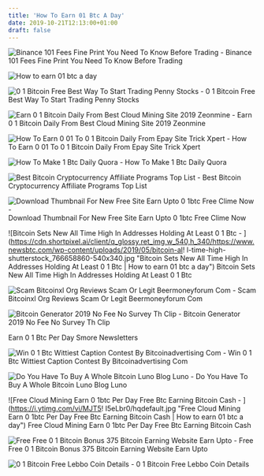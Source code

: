 ```yaml
---
title: 'How To Earn 01 Btc A Day'
date: 2019-10-21T12:13:00+01:00
draft: false
---
```


![Binance 101 Fees Fine Print You Need To Know Before Trading - ](https://img.gadgethacks.com/img/89/63/63651957049872/0/binance-101-fees-fine-print-you-need-know-before-trading-bitcoins-other-cryptocurrencies.w1456.jpg "Binance 101 Fees Fine Print You Need To Know Before Trading | How to earn 01 btc a day") Binance 101 Fees Fine Print You Need To Know Before Trading

![How to earn 01 btc a day](https://img.gadgethacks.com/img/89/63/63651957049872/0/binance-101-fees-fine-print-you-need-know-before-trading-bitcoins-other-cryptocurrencies.w1456.jpg "How to earn 01 btc a day") 

![0 1 Bitcoin Free Best Way To Start Trading Penny Stocks - ](http://i.ebayimg.com/images/i/181878439366-0-1/s-l1000.jpg "0 1 Bitcoin Free Best Way To Start Trading Penny Stocks | How to earn 01 btc a !   day") 0 1 Bitcoin Free Best Way To Start Trading Penny Stocks

![Earn 0 1 Bitcoin Daily From Best Cloud Mining Site 2019 Zeonmine - ](https://4.bp.blogspot.com/-mXwIWaZRPsw/XGQWzir7arI/AAAAAAAAA6Y/3J-1hCtQDagkHMhrWiYZx4ojLL-mo2QOwCLcBGAs/s1600/dgff.PNG "Earn 0 1 Bitcoin Daily From Best Cloud Mining Site 2019 Zeonmine | How to earn 01 btc a day") Earn 0 1 Bitcoin Daily From Best Cloud Mining Site 2019 Zeonmine

![How To Earn 0 01 To 0 1 Bitcoin Daily From Epay Site Trick Xpert - ](http://www.trickxpert.com/wp-content/uploads/2016/11/BitCoin.jpg "How To Earn 0 01 To 0 1 Bitcoin Daily From Epay Site Trick Xpert | How to earn 01 btc a day") How To Earn 0 01 To 0 1 Bitcoin Daily From Epay Site Trick Xpert

![How To Make 1 Btc Daily Quora - ](https://qph.fs.quoracdn.net/main-qimg-967bff0c38df53c3d5f6fd765a3bd6fe "How To Make !   1 Btc Daily Quora | How to earn 01 btc a day") How To Make 1 Btc Daily Quora

![Best Bitcoin Cryptocurrency Affiliate Programs Top List - ](https://ernestsembutnieks.com/wp-content/uploads/2018/11/best-bitcoin-affiliate-programs-1-1024x536.jpg "Best Bitcoin Cryptocurrency Affiliate Programs Top List | How to earn 01 btc a day") Best Bitcoin Cryptocurrency Affiliate Programs Top List

![Download Thumbnail For New Free Site Earn Upto 0 1btc Free Clime Now - ](http://i3.ytimg.com/vi/2AkwtEsTHIc/mqdefault.jpg "Download Thumbnail For New Free Site Earn Upto 0 1btc Free Clime Now | How to earn 01 btc a day") Download Thumbnail For New Free Site Earn Upto 0 1btc Free Clime Now

![Bitcoin Sets New All Time High In Addresses Holding At Least 0 1 Btc - ](https://cdn.shortpixel.ai/client/q_glossy,ret_img,w_540,h_340/https://www.newsbtc.com/wp-content/uploads/2019/05/bitcoin-al!   l-time-high-shutterstock_766658860-540x340.jpg "Bitcoin Sets New All Time High In Addresses Holding At Least 0 1 Btc | How to earn 01 btc a day") Bitcoin Sets New All Time High In Addresses Holding At Least 0 1 Btc

![Scam Bitcoinxl Org Reviews Scam Or Legit Beermoneyforum Com - ](http://i.imgur.com/3FEONxh.jpg "Scam Bitcoinxl Org Reviews Scam Or Legit Beermoneyforum Com | How to earn 01 btc a day") Scam Bitcoinxl Org Reviews Scam Or Legit Beermoneyforum Com

![Bitcoin Generator 2019 No Fee No Survey Th Clip - ](https://img.youtube.com/vi/E-vABQkbFqE/mqdefault.jpg "Bitcoin Generator 2019 No Fee No Survey Th Clip | How to earn 01 btc a day") Bitcoin Generator 2019 No Fee No Survey Th Clip

 Earn 0 1 Btc Per Day Smore Newsletters

![Win 0 1 Btc Wittiest Caption Contest By Bitcoinadvertising Com - ](https://coinspectator-com.s3.eu-west-2.amazonaws.com/production/603342/76ded6e17adf75aadd2f71f7b4f02340.jpeg "Win 0 1 Btc Wittiest Caption Contest By Bitcoinadvertising Com | How to earn 01 btc a day") Win 0 1 Btc Wittiest Caption Contest By Bitcoinadvertising Com

![Do You Have To Buy A Whole Bitcoin Luno Blog Luno - ](https://d32exi8v9av3ux.cloudfront.net/blog/blog-900x460-.jpg "Do You Have To Buy A Whole Bitcoin Luno Blog Luno | How to earn 01 btc a day") Do You Have To Buy A Whole Bitcoin Luno Blog Luno

![Free Cloud Mining Earn 0 1btc Per Day Free Btc Earning Bitcoin Cash - ](https://i.ytimg.com/vi/MJT5!   I5eLbr0/hqdefault.jpg "Free Cloud Mining Earn 0 1btc Per Day Free Btc Earning Bitcoin Cash | How to earn 01 btc a day") Free Cloud Mining Earn 0 1btc Per Day Free Btc Earning Bitcoin Cash

![Free Free 0 1 Bitcoin Bonus 375 Bitcoin Earning Website Earn Upto - ](https://i.ytimg.com/vi/lmnMg-uLIA0/hqdefault.jpg "Free Free 0 1 Bitcoin Bonus 375 Bitcoin Earning Website Earn Upto | How to earn 01 btc a day") Free Free 0 1 Bitcoin Bonus 375 Bitcoin Earning Website Earn Upto

![0 1 Bitcoin Free Lebbo Coin Details - ](http://i.ebayimg.com/images/i/141472241689-0-1/s-l1000.jpg "0 1 Bitcoin Free Lebbo Coin Details | How to earn 01 btc a day") 0 1 Bitcoin Free Lebbo Coin Details